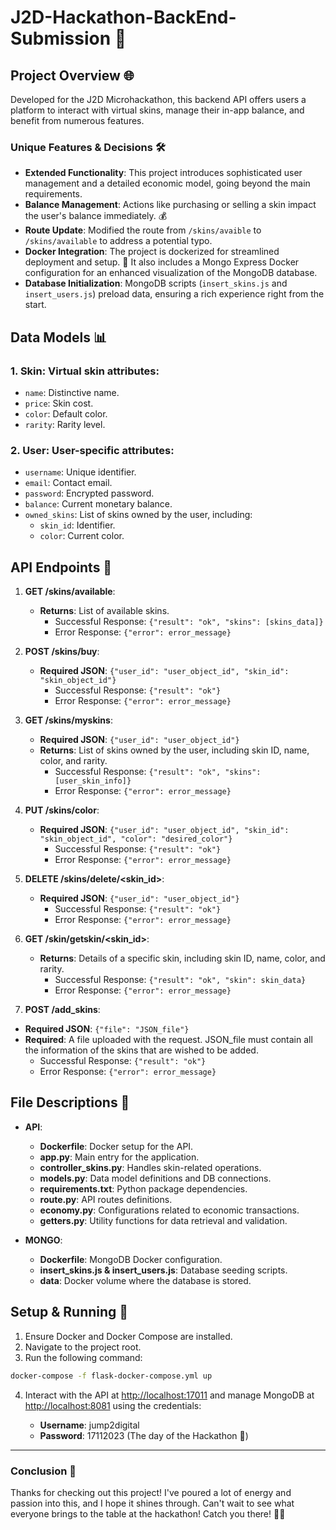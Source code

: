 # J2D-Hackathon-BackEnd-Submission 🚀

## Project Overview 🌐
Developed for the J2D Microhackathon, this backend API offers users a platform to interact with virtual skins, manage their in-app balance, and benefit from numerous features.

### Unique Features & Decisions 🛠️
- **Extended Functionality**: This project introduces sophisticated user management and a detailed economic model, going beyond the main requirements.
- **Balance Management**: Actions like purchasing or selling a skin impact the user's balance immediately. 💰
- **Route Update**: Modified the route from `/skins/avaible` to `/skins/available` to address a potential typo.
- **Docker Integration**: The project is dockerized for streamlined deployment and setup. 🐳 It also includes a Mongo Express Docker configuration for an enhanced visualization of the MongoDB database.
- **Database Initialization**: MongoDB scripts (`insert_skins.js` and `insert_users.js`) preload data, ensuring a rich experience right from the start.

## Data Models 📊
### 1. **Skin**: Virtual skin attributes:
   - `name`: Distinctive name.
   - `price`: Skin cost.
   - `color`: Default color.
   - `rarity`: Rarity level.
  
### 2. **User**: User-specific attributes:
   - `username`: Unique identifier.
   - `email`: Contact email.
   - `password`: Encrypted password.
   - `balance`: Current monetary balance.
   - `owned_skins`: List of skins owned by the user, including:
     - `skin_id`: Identifier.
     - `color`: Current color.

## API Endpoints 📡
1. **GET /skins/available**: 
   - **Returns**: List of available skins.
     - Successful Response: `{"result": "ok", "skins": [skins_data]}`
     - Error Response: `{"error": error_message}`
  
2. **POST /skins/buy**: 
   - **Required JSON**: `{"user_id": "user_object_id", "skin_id": "skin_object_id"}`
     - Successful Response: `{"result": "ok"}`
     - Error Response: `{"error": error_message}`
   
3. **GET /skins/myskins**: 
   - **Required JSON**: `{"user_id": "user_object_id"}`
   - **Returns**: List of skins owned by the user, including skin ID, name, color, and rarity.
     - Successful Response: `{"result": "ok", "skins": [user_skin_info]}`
     - Error Response: `{"error": error_message}`
  
4. **PUT /skins/color**: 
   - **Required JSON**: `{"user_id": "user_object_id", "skin_id": "skin_object_id", "color": "desired_color"}`
     - Successful Response: `{"result": "ok"}`
     - Error Response: `{"error": error_message}`
  
5. **DELETE /skins/delete/<skin_id>**: 
   - **Required JSON**: `{"user_id": "user_object_id"}`
     - Successful Response: `{"result": "ok"}`
     - Error Response: `{"error": error_message}`
  
6. **GET /skin/getskin/<skin_id>**: 
   - **Returns**: Details of a specific skin, including skin ID, name, color, and rarity.
     - Successful Response: `{"result": "ok", "skin": skin_data}`
     - Error Response: `{"error": error_message}`
  
7. **POST /add_skins**: 
  - **Required JSON**: `{"file": "JSON_file"}`
   - **Required**: A file uploaded with the request. JSON_file must contain all the information of the skins that are wished to be added.
     - Successful Response: `{"result": "ok"}`
     - Error Response: `{"error": error_message}`

## File Descriptions 📂
- **API**:
  - **Dockerfile**: Docker setup for the API.
  - **app.py**: Main entry for the application.
  - **controller_skins.py**: Handles skin-related operations.
  - **models.py**: Data model definitions and DB connections.
  - **requirements.txt**: Python package dependencies.
  - **route.py**: API routes definitions.
  - **economy.py**: Configurations related to economic transactions.
  - **getters.py**: Utility functions for data retrieval and validation.

- **MONGO**:
  - **Dockerfile**: MongoDB Docker configuration.
  - **insert_skins.js & insert_users.js**: Database seeding scripts.
  - **data**: Docker volume where the database is stored.

## Setup & Running 🚦
1. Ensure Docker and Docker Compose are installed.
2. Navigate to the project root.
3. Run the following command:
```bash
docker-compose -f flask-docker-compose.yml up
```

4. Interact with the API at [http://localhost:17011](http://localhost:17011) and manage MongoDB at [http://localhost:8081](http://localhost:8081) using the credentials:

   - **Username**: jump2digital
   - **Password**: 17112023 (The day of the Hackathon 👀)

---

### Conclusion 🎉
Thanks for checking out this project! I've poured a lot of energy and passion into this, and I hope it shines through. Can't wait to see what everyone brings to the table at the hackathon! Catch you there! 🚀🔥
